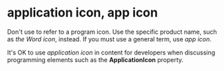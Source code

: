 # application icon, app icon

Don't use to refer to a program icon. Use the specific product name, such as *the* *Word* *icon*, instead. If you must use a general term, use *app icon*.

It's OK to use *application icon* in content for developers when discussing programming elements such as the **ApplicationIcon** property.
